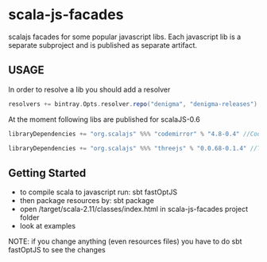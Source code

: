 scala-js-facades
===================

scalajs facades for some popular javascript libs.
Each javascript lib is a separate subproject and is published as separate artifact.

USAGE
-----

In order to resolve a lib you should add a resolver
```scala
resolvers += bintray.Opts.resolver.repo("denigma", "denigma-releases")
```

At the moment following libs are published for scalaJS-0.6

```scala
libraryDependencies += "org.scalajs" %%% "codemirror" % "4.8-0.4" //CodeMirror editor

libraryDependencies += "org.scalajs" %%% "threejs" % "0.0.68-0.1.4" //THREE.js lib
```


Getting Started
---------------
* to compile scala to javascript run:   sbt fastOptJS
* then package resources by: sbt package
* open /target/scala-2.11/classes/index.html in scala-js-facades project folder
* look at examples

NOTE: if you change anything (even resources files) you have to do sbt fastOptJS to see the changes
